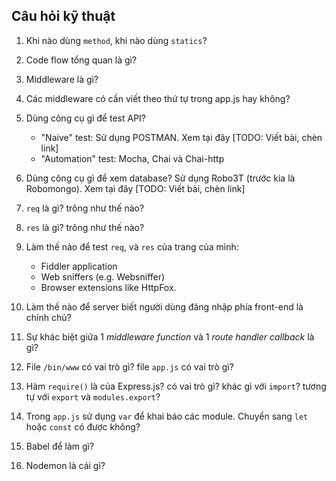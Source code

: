 ## Câu hỏi kỹ thuật


1. Khi nào dùng `method`, khi nào dùng `statics`?
2. Code flow tổng quan là gì?
3. Middleware là gì?
4. Các middleware có cần viết theo thứ tự trong app.js hay không?
5. Dùng công cụ gì để test API? 
    - "Naive" test: Sử dụng POSTMAN. Xem tại đây [TODO: Viết bài, chèn link]
    - "Automation" test: Mocha, Chai và Chai-http
6. Dùng công cụ gì để xem database?
    Sử dụng Robo3T (trước kia là Robomongo). Xem tại đây [TODO: Viết bài, chèn link]
7. `req` là gì? trông như thế nào?
8. `res` là gì? trông như thế nào?
9. Làm thế nào để test `req`, và `res` của trang của mình:

   - Fiddler application
   - Web sniffers (e.g. Websniffer)
   - Browser extensions like HttpFox. 

10. Làm thế nào để server biết người dùng đăng nhập phía front-end là chính chủ?
11. Sự khác biệt giữa 1 *middleware function* và 1 *route handler callback* là gì?
12. File `/bin/www` có vai trò gì? file `app.js` có vai trò gì?
13. Hàm `require()` là của Express.js? có vai trò gì? khác gì với `import`? tương tự với `export` và `modules.export`?
14. Trong `app.js` sử dụng `var` để khai báo các module. Chuyển sang `let` hoặc `const` có được không?
15. Babel để làm gì?
16. Nodemon là cái gì?
###